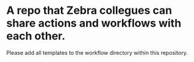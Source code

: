 # A repo that Zebra collegues can share actions and workflows with each other.


Please add all templates to the workflow directory within this repository.
